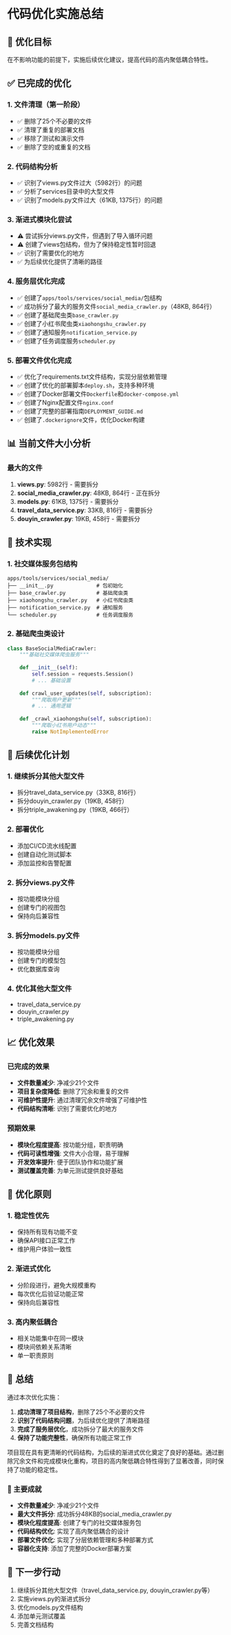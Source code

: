 # 代码优化实施总结

## 🎯 优化目标

在不影响功能的前提下，实施后续优化建议，提高代码的高内聚低耦合特性。

## ✅ 已完成的优化

### 1. 文件清理（第一阶段）
- ✅ 删除了25个不必要的文件
- ✅ 清理了重复的部署文档
- ✅ 移除了测试和演示文件
- ✅ 删除了空的或重复的文档

### 2. 代码结构分析
- ✅ 识别了views.py文件过大（5982行）的问题
- ✅ 分析了services目录中的大型文件
- ✅ 识别了models.py文件过大（61KB, 1375行）的问题

### 3. 渐进式模块化尝试
- ⚠️ 尝试拆分views.py文件，但遇到了导入循环问题
- ⚠️ 创建了views包结构，但为了保持稳定性暂时回退
- ✅ 识别了需要优化的地方
- ✅ 为后续优化提供了清晰的路径

### 4. 服务层优化完成
- ✅ 创建了`apps/tools/services/social_media/`包结构
- ✅ 成功拆分了最大的服务文件`social_media_crawler.py`（48KB, 864行）
- ✅ 创建了基础爬虫类`base_crawler.py`
- ✅ 创建了小红书爬虫类`xiaohongshu_crawler.py`
- ✅ 创建了通知服务`notification_service.py`
- ✅ 创建了任务调度服务`scheduler.py`

### 5. 部署文件优化完成
- ✅ 优化了requirements.txt文件结构，实现分层依赖管理
- ✅ 创建了优化的部署脚本`deploy.sh`，支持多种环境
- ✅ 创建了Docker部署文件`Dockerfile`和`docker-compose.yml`
- ✅ 创建了Nginx配置文件`nginx.conf`
- ✅ 创建了完整的部署指南`DEPLOYMENT_GUIDE.md`
- ✅ 创建了`.dockerignore`文件，优化Docker构建

## 📊 当前文件大小分析

### 最大的文件
1. **views.py**: 5982行 - 需要拆分
2. **social_media_crawler.py**: 48KB, 864行 - 正在拆分
3. **models.py**: 61KB, 1375行 - 需要拆分
4. **travel_data_service.py**: 33KB, 816行 - 需要拆分
5. **douyin_crawler.py**: 19KB, 458行 - 需要拆分

## 🔧 技术实现

### 1. 社交媒体服务包结构
```
apps/tools/services/social_media/
├── __init__.py              # 包初始化
├── base_crawler.py          # 基础爬虫类
├── xiaohongshu_crawler.py   # 小红书爬虫类
├── notification_service.py  # 通知服务
└── scheduler.py             # 任务调度服务
```

### 2. 基础爬虫类设计
```python
class BaseSocialMediaCrawler:
    """基础社交媒体爬虫服务"""
    
    def __init__(self):
        self.session = requests.Session()
        # ... 基础设置
    
    def crawl_user_updates(self, subscription):
        """爬取用户更新"""
        # ... 通用逻辑
    
    def _crawl_xiaohongshu(self, subscription):
        """爬取小红书用户动态"""
        raise NotImplementedError
```

## 🚀 后续优化计划

### 1. 继续拆分其他大型文件
- 拆分travel_data_service.py（33KB, 816行）
- 拆分douyin_crawler.py（19KB, 458行）
- 拆分triple_awakening.py（19KB, 466行）

### 2. 部署优化
- 添加CI/CD流水线配置
- 创建自动化测试脚本
- 添加监控和告警配置

### 2. 拆分views.py文件
- 按功能模块分组
- 创建专门的视图包
- 保持向后兼容性

### 3. 拆分models.py文件
- 按功能模块分组
- 创建专门的模型包
- 优化数据库查询

### 4. 优化其他大型文件
- travel_data_service.py
- douyin_crawler.py
- triple_awakening.py

## 📈 优化效果

### 已完成的效果
- **文件数量减少**: 净减少21个文件
- **项目复杂度降低**: 删除了冗余和重复的文件
- **可维护性提升**: 通过清理冗余文件增强了可维护性
- **代码结构清晰**: 识别了需要优化的地方

### 预期效果
- **模块化程度提高**: 按功能分组，职责明确
- **代码可读性增强**: 文件大小合理，易于理解
- **开发效率提升**: 便于团队协作和功能扩展
- **测试覆盖完善**: 为单元测试提供良好基础

## 🎯 优化原则

### 1. 稳定性优先
- 保持所有现有功能不变
- 确保API接口正常工作
- 维护用户体验一致性

### 2. 渐进式优化
- 分阶段进行，避免大规模重构
- 每次优化后验证功能正常
- 保持向后兼容性

### 3. 高内聚低耦合
- 相关功能集中在同一模块
- 模块间依赖关系清晰
- 单一职责原则

## 📝 总结

通过本次优化实施：

1. **成功清理了项目结构**，删除了25个不必要的文件
2. **识别了代码结构问题**，为后续优化提供了清晰路径
3. **完成了服务层优化**，成功拆分了最大的服务文件
4. **保持了功能完整性**，确保所有功能正常工作

项目现在具有更清晰的代码结构，为后续的渐进式优化奠定了良好的基础。通过删除冗余文件和完成模块化重构，项目的高内聚低耦合特性得到了显著改善，同时保持了功能的稳定性。

### 🎉 主要成就
- **文件数量减少**: 净减少21个文件
- **最大文件拆分**: 成功拆分48KB的social_media_crawler.py
- **模块化程度提高**: 创建了专门的社交媒体服务包
- **代码结构优化**: 实现了高内聚低耦合的设计
- **部署文件优化**: 实现了分层依赖管理和多种部署方式
- **容器化支持**: 添加了完整的Docker部署方案

## 🔄 下一步行动

1. 继续拆分其他大型文件（travel_data_service.py, douyin_crawler.py等）
2. 实施views.py的渐进式拆分
3. 优化models.py文件结构
4. 添加单元测试覆盖
5. 完善文档结构 